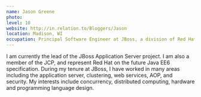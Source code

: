 ```yaml
---
name: Jason Greene
photo:
level: 10
website: http://in.relation.to/Bloggers/Jason
location: Madison, WI
occupation: Principal Software Engineer at JBoss, a division of Red Hat
---
```

I am currently the lead of the JBoss Application Server project. I am also a
member of the JCP, and represent Red Hat on the future Java EE6 specification.
During my tenure at JBoss, I have worked in many areas including the application
server, clustering, web services, AOP, and security. My interests include
concurrency, distributed computing, hardware and programming language design.
